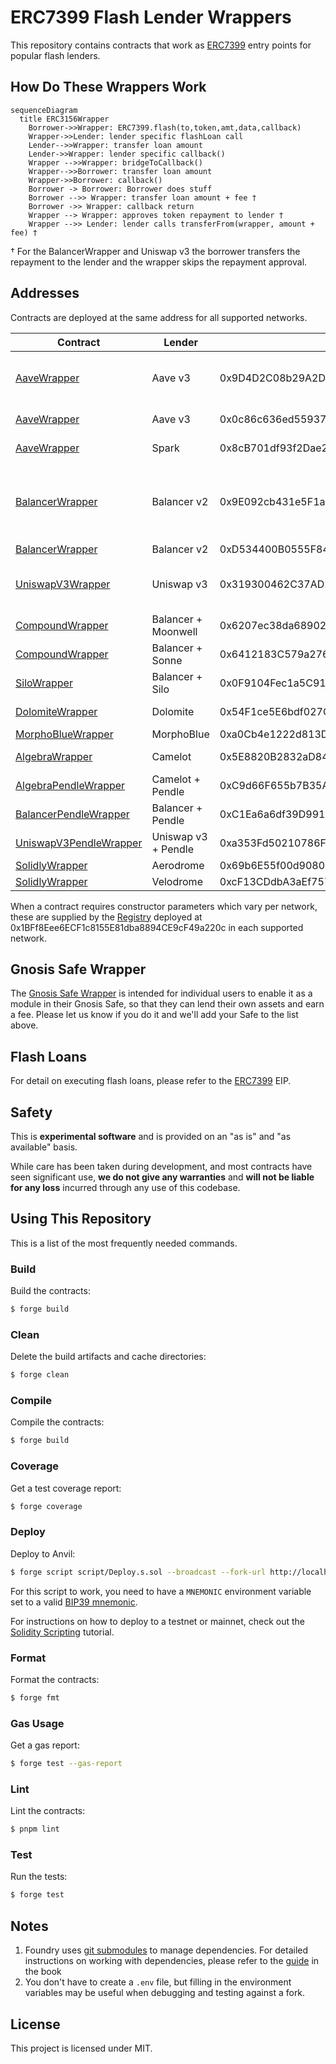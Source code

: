 # ERC7399 Flash Lender Wrappers

This repository contains contracts that work as
[ERC7399](https://github.com/ethereum/EIPs/blob/d072207e24e3cc12b6315909e6a65275a38e1984/EIPS/eip-7399.md) entry points
for popular flash lenders.

## How Do These Wrappers Work

```mermaid
sequenceDiagram
  title ERC3156Wrapper
    Borrower->>Wrapper: ERC7399.flash(to,token,amt,data,callback)
    Wrapper->>Lender: lender specific flashLoan call
    Lender-->>Wrapper: transfer loan amount
    Lender->>Wrapper: lender specific callback()
    Wrapper -->>Wrapper: bridgeToCallback()
    Wrapper-->>Borrower: transfer loan amount
    Wrapper->>Borrower: callback()
    Borrower -> Borrower: Borrower does stuff
    Borrower -->> Wrapper: transfer loan amount + fee †
    Borrower ->> Wrapper: callback return
    Wrapper --> Wrapper: approves token repayment to lender †
    Wrapper -->> Lender: lender calls transferFrom(wrapper, amount + fee) †
```

† For the BalancerWrapper and Uniswap v3 the borrower transfers the repayment to the lender and the wrapper skips the
repayment approval.

## Addresses

Contracts are deployed at the same address for all supported networks.

| Contract                                                        | Lender              | Address                                    | Networks                                          |
| --------------------------------------------------------------- | ------------------- | ------------------------------------------ | ------------------------------------------------- |
| [AaveWrapper](src/aave/AaveWrapper.sol)                         | Aave v3             | 0x9D4D2C08b29A2Db1c614483cd8971734BFDCC9F2 | Arbitrum One, Optimism, Polygon                   |
| [AaveWrapper](src/aave/AaveWrapper.sol)                         | Aave v3             | 0x0c86c636ed5593705b5675d370c831972C787841 | Ethereum, Gnosis                                  |
| [AaveWrapper](src/aave/AaveWrapper.sol)                         | Spark               | 0x8cB701df93f2Dae295aE8D7beE5Aa7e4D40CB397 | Ethereum, Gnosis                                  |
| [BalancerWrapper](src/balancer/BalancerWrapper.sol)             | Balancer v2         | 0x9E092cb431e5F1aa70e47e052773711d2Ba4917E | Ethereum, Arbitrum One, Optimism, Polygon, Gnosis |
| [BalancerWrapper](src/balancer/BalancerWrapper.sol)             | Balancer v2         | 0xD534400B0555F8441c5a3e0E9e585615B54fB2F4 | Base                                              |
| [UniswapV3Wrapper](src/uniswapV3/UniswapV3Wrapper.sol)          | Uniswap v3          | 0x319300462C37AD2D4f26B584C2b67De51F51f289 | Arbitrum One, Optimism, Polygon                   |
| [CompoundWrapper](src/compound/CompoundWrapper.sol)             | Balancer + Moonwell | 0x6207ec38da68902CC60D3760c9fe3EB64B426207 | Base                                              |
| [CompoundWrapper](src/compound/CompoundWrapper.sol)             | Balancer + Sonne    | 0x6412183C579a276f467ad38468D19CC8f1F2b5cb | Optimism                                          |
| [SiloWrapper](src/silo/SiloWrapper.sol)                         | Balancer + Silo     | 0x0F9104Fec1a5C91e63632E215e8F5c57C8f32c77 | Arbitrum One                                      |
| [DolomiteWrapper](src/dolomite/DolomiteWrapper.sol)             | Dolomite            | 0x54F1ce5E6bdf027C9a6016C9F52fC5A445b77ed6 | Arbitrum One                                      |
| [MorphoBlueWrapper](src/morpho/MorphoBlueWrapper.sol)           | MorphoBlue          | 0xa0Cb4e1222d813D6e4dE79f2A7A0B7759209588F | Ethereum                                          |
| [AlgebraWrapper](src/algebra/DolomiteWrapper.sol)               | Camelot             | 0x5E8820B2832aD8451f65Fa2CCe2F3Cef29016D0d | Arbitrum One                                      |
| [AlgebraPendleWrapper](src/pendle/AlgebraPendleWrapper.sol)     | Camelot + Pendle    | 0xC9d66F655b7B35A2B4958bE2FB58E472736Bbc47 | Arbitrum One                                      |
| [BalancerPendleWrapper](src/pendle/BalancerPendleWrapper.sol)   | Balancer + Pendle   | 0xC1Ea6a6df39D991006b39706db7C51f5A1819da7 | Arbitrum One                                      |
| [UniswapV3PendleWrapper](src/pendle/UniswapV3PendleWrapper.sol) | Uniswap v3 + Pendle | 0xa353Fd50210786F0E038ddD574A21d0CCefb3163 | Arbitrum One                                      |
| [SolidlyWrapper](src/solidly/SolidlyWrapper.sol)                | Aerodrome           | 0x69b6E55f00d908018E2D745c524995bc231D762b | Base                                              |
| [SolidlyWrapper](src/solidly/SolidlyWrapper.sol)                | Velodrome           | 0xcF13CDdbA3aEf757c52466deC310F221e06238d6 | Optimism                                          |

When a contract requires constructor parameters which vary per network, these are supplied by the
[Registry](https://github.com/alcueca/registry) deployed at 0x1BFf8Eee6ECF1c8155E81dba8894CE9cF49a220c in each supported
network.

## Gnosis Safe Wrapper

The [Gnosis Safe Wrapper](src/gnosissafe/GnosisSafeWrapper.sol) is intended for individual users to enable it as a module in their Gnosis Safe, so that they can lend their own assets and earn a fee. Please let us know if you do it and we'll add your Safe to the list above.

## Flash Loans

For detail on executing flash loans, please refer to the
[ERC7399](https://github.com/ethereum/ERCs/blob/master/ERCS/erc-7399.md) EIP.

## Safety

This is __experimental software__ and is provided on an "as is" and "as available" basis.

While care has been taken during development, and most contracts have seen significant use, __we do not give any warranties__ and __will not be liable for any loss__ incurred through any use of this codebase.

## Using This Repository

This is a list of the most frequently needed commands.

### Build

Build the contracts:

```sh
$ forge build
```

### Clean

Delete the build artifacts and cache directories:

```sh
$ forge clean
```

### Compile

Compile the contracts:

```sh
$ forge build
```

### Coverage

Get a test coverage report:

```sh
$ forge coverage
```

### Deploy

Deploy to Anvil:

```sh
$ forge script script/Deploy.s.sol --broadcast --fork-url http://localhost:8545
```

For this script to work, you need to have a `MNEMONIC` environment variable set to a valid
[BIP39 mnemonic](https://iancoleman.io/bip39/).

For instructions on how to deploy to a testnet or mainnet, check out the
[Solidity Scripting](https://book.getfoundry.sh/tutorials/solidity-scripting.html) tutorial.

### Format

Format the contracts:

```sh
$ forge fmt
```

### Gas Usage

Get a gas report:

```sh
$ forge test --gas-report
```

### Lint

Lint the contracts:

```sh
$ pnpm lint
```

### Test

Run the tests:

```sh
$ forge test
```

## Notes

1. Foundry uses [git submodules](https://git-scm.com/book/en/v2/Git-Tools-Submodules) to manage dependencies. For
   detailed instructions on working with dependencies, please refer to the
   [guide](https://book.getfoundry.sh/projects/dependencies.html) in the book
2. You don't have to create a `.env` file, but filling in the environment variables may be useful when debugging and
   testing against a fork.

## License

This project is licensed under MIT.
